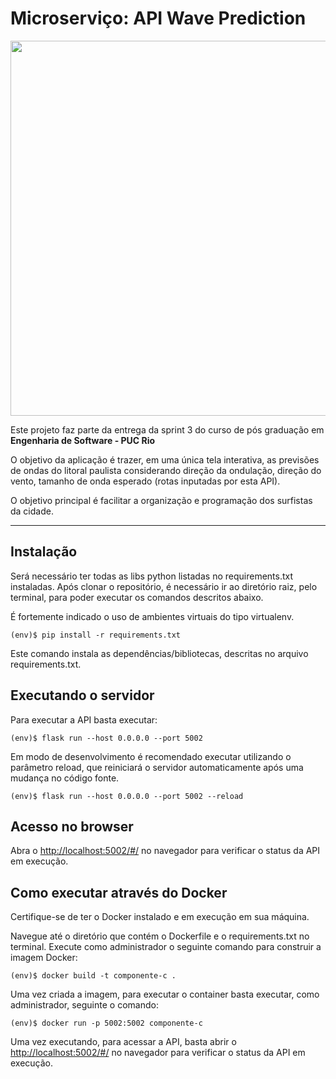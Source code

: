 # Microserviço: API Wave Prediction

<p float="left">

 <img src="https://user-images.githubusercontent.com/59067501/267109015-98556724-6c57-4212-9d5f-36a9a0b20426.jpg" width="600" />

Este projeto faz parte da entrega da sprint 3 do curso de pós graduação em **Engenharia de Software - PUC Rio** 

O objetivo da aplicação é trazer, em uma única tela interativa, as previsões de ondas do litoral paulista considerando direção da ondulação, direção do vento, tamanho de onda esperado (rotas inputadas por esta API).

O objetivo principal é facilitar a organização e programação dos surfistas da cidade. 

---

## Instalação

Será necessário ter todas as libs python listadas no requirements.txt instaladas. Após clonar o repositório, é necessário ir ao diretório raiz, pelo terminal, para poder executar os comandos descritos abaixo.

É fortemente indicado o uso de ambientes virtuais do tipo virtualenv.

```
(env)$ pip install -r requirements.txt
```

Este comando instala as dependências/bibliotecas, descritas no arquivo requirements.txt.

## Executando o servidor
Para executar a API basta executar:

```
(env)$ flask run --host 0.0.0.0 --port 5002
```

Em modo de desenvolvimento é recomendado executar utilizando o parâmetro reload, que reiniciará o servidor automaticamente após uma mudança no código fonte.

```
(env)$ flask run --host 0.0.0.0 --port 5002 --reload
```

## Acesso no browser
Abra o [http://localhost:5002/#/](http://localhost:5002/#/) no navegador para verificar o status da API em execução.

## Como executar através do Docker


Certifique-se de ter o Docker instalado e em execução em sua máquina.

Navegue até o diretório que contém o Dockerfile e o requirements.txt no terminal. Execute como administrador o seguinte comando para construir a imagem Docker:

```
(env)$ docker build -t componente-c .
```

Uma vez criada a imagem, para executar o container basta executar, como administrador, seguinte o comando:

```
(env)$ docker run -p 5002:5002 componente-c
```

Uma vez executando, para acessar a API, basta abrir o [http://localhost:5002/#/](http://localhost:5002/#/) no navegador para verificar o status da API em execução.


